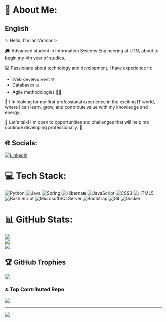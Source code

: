 # 💫 About Me:

## English 

✨ Hello, I'm Ian Vidmar ✨  

🎓 Advanced student in Information Systems Engineering at UTN, about to begin my 4th year of studies.  

💻 Passionate about technology and development, I have experience in:  
- Web development 🌐  
- Databases 📊  
- Agile methodologies 🏃‍♂️  

🌟 I'm looking for my first professional experience in the exciting IT world, where I can learn, grow, and contribute value with my knowledge and energy.  

📩 Let's talk! I'm open to opportunities and challenges that will help me continue developing professionally. 🚀  

## 🌐 Socials:
[![LinkedIn](https://img.shields.io/badge/LinkedIn-%230077B5.svg?logo=linkedin&logoColor=white)](https://linkedin.com/in/ianvidmar) 

# 💻 Tech Stack:
![Python](https://img.shields.io/badge/python-3670A0?style=for-the-badge&logo=python&logoColor=ffdd54) ![Java](https://img.shields.io/badge/java-%23ED8B00.svg?style=for-the-badge&logo=openjdk&logoColor=white) ![Spring](https://img.shields.io/badge/spring-%236DB33F.svg?style=for-the-badge&logo=spring&logoColor=white)  ![Hibernate](https://img.shields.io/badge/Hibernate-59666C?style=for-the-badge&logo=Hibernate&logoColor=white)  ![JavaScript](https://img.shields.io/badge/javascript-%23323330.svg?style=for-the-badge&logo=javascript&logoColor=%23F7DF1E) ![CSS3](https://img.shields.io/badge/css3-%231572B6.svg?style=for-the-badge&logo=css3&logoColor=white) ![HTML5](https://img.shields.io/badge/html5-%23E34F26.svg?style=for-the-badge&logo=html5&logoColor=white) ![Bash Script](https://img.shields.io/badge/bash_script-%23121011.svg?style=for-the-badge&logo=gnu-bash&logoColor=white) ![MicrosoftSQLServer](https://img.shields.io/badge/Microsoft%20SQL%20Server-CC2927?style=for-the-badge&logo=microsoft%20sql%20server&logoColor=white) ![Bootstrap](https://img.shields.io/badge/bootstrap-%238511FA.svg?style=for-the-badge&logo=bootstrap&logoColor=white) ![Git](https://img.shields.io/badge/git-%23F05033.svg?style=for-the-badge&logo=git&logoColor=white) ![Docker](https://img.shields.io/badge/docker-%230db7ed.svg?style=for-the-badge&logo=docker&logoColor=white)  
# 📊 GitHub Stats:
![](https://github-readme-stats.vercel.app/api?username=DRVR1&theme=radical&hide_border=false&include_all_commits=false&count_private=false)<br/>
![](https://github-readme-streak-stats.herokuapp.com/?user=DRVR1&theme=radical&hide_border=false)<br/>
![](https://github-readme-stats.vercel.app/api/top-langs/?username=DRVR1&theme=radical&hide_border=false&include_all_commits=false&count_private=false&layout=compact)

## 🏆 GitHub Trophies
![](https://github-profile-trophy.vercel.app/?username=DRVR1&theme=radical&no-frame=false&no-bg=true&margin-w=4)

### 🔝 Top Contributed Repo
![](https://github-contributor-stats.vercel.app/api?username=DRVR1&limit=5&theme=dark&combine_all_yearly_contributions=true)

---
[![](https://visitcount.itsvg.in/api?id=DRVR1&icon=0&color=0)](https://visitcount.itsvg.in)

<!-- Proudly created with GPRM ( https://gprm.itsvg.in ) -->
